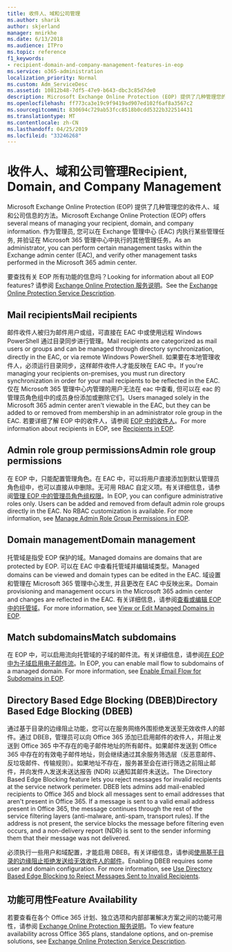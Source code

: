 ```yaml
---
title: 收件人、域和公司管理
ms.author: sharik
author: skjerland
manager: mnirkhe
ms.date: 6/13/2018
ms.audience: ITPro
ms.topic: reference
f1_keywords:
- recipient-domain-and-company-management-features-in-eop
ms.service: o365-administration
localization_priority: Normal
ms.custom: Adm_ServiceDesc
ms.assetid: 10812b48-7df5-47e9-b643-dbc3c85d7de0
description: Microsoft Exchange Online Protection (EOP) 提供了几种管理您的收件人、域和公司信息的方法。 作为管理员, 您可以在 Exchange 管理中心 (EAC) 内执行某些管理任务, 并验证在 Microsoft 365 管理中心中执行的其他管理任务。
ms.openlocfilehash: ff773ca3e19c9f9419ad907ed102f6af8a3567c2
ms.sourcegitcommit: 830694c729ab53fcc8518b0cdd5322b322514431
ms.translationtype: MT
ms.contentlocale: zh-CN
ms.lasthandoff: 04/25/2019
ms.locfileid: "33246268"
---
```

# <a name="recipient-domain-and-company-management"></a><span data-ttu-id="308f5-104">收件人、域和公司管理</span><span class="sxs-lookup"><span data-stu-id="308f5-104">Recipient, Domain, and Company Management</span></span>

<span data-ttu-id="308f5-105">Microsoft Exchange Online Protection (EOP) 提供了几种管理您的收件人、域和公司信息的方法。</span><span class="sxs-lookup"><span data-stu-id="308f5-105">Microsoft Exchange Online Protection (EOP) offers several means of managing your recipient, domain, and company information.</span></span> <span data-ttu-id="308f5-106">作为管理员, 您可以在 Exchange 管理中心 (EAC) 内执行某些管理任务, 并验证在 Microsoft 365 管理中心中执行的其他管理任务。</span><span class="sxs-lookup"><span data-stu-id="308f5-106">As an administrator, you can perform certain management tasks within the Exchange admin center (EAC), and verify other management tasks performed in the Microsoft 365 admin center.</span></span>
  
<span data-ttu-id="308f5-107">要查找有关 EOP 所有功能的信息吗？</span><span class="sxs-lookup"><span data-stu-id="308f5-107">Looking for information about all EOP features?</span></span> <span data-ttu-id="308f5-108">请参阅 [Exchange Online Protection 服务说明](exchange-online-protection-service-description.md)。</span><span class="sxs-lookup"><span data-stu-id="308f5-108">See the [Exchange Online Protection Service Description](exchange-online-protection-service-description.md).</span></span>
  
## <a name="mail-recipients"></a><span data-ttu-id="308f5-109">Mail recipients</span><span class="sxs-lookup"><span data-stu-id="308f5-109">Mail recipients</span></span>
<span data-ttu-id="308f5-110"><a name="BKMK_mailrecipients"> </a></span><span class="sxs-lookup"><span data-stu-id="308f5-110"></span></span>

<span data-ttu-id="308f5-111">邮件收件人被归为邮件用户或组，可直接在 EAC 中或使用远程 Windows PowerShell 通过目录同步进行管理。</span><span class="sxs-lookup"><span data-stu-id="308f5-111">Mail recipients are categorized as mail users or groups and can be managed through directory synchronization, directly in the EAC, or via remote Windows PowerShell.</span></span> <span data-ttu-id="308f5-112">如果要在本地管理收件人，必须运行目录同步，这样邮件收件人才能反映在 EAC 中。</span><span class="sxs-lookup"><span data-stu-id="308f5-112">If you're managing your recipients on-premises, you must run directory synchronization in order for your mail recipients to be reflected in the EAC.</span></span> <span data-ttu-id="308f5-113">仅在 Microsoft 365 管理中心内管理的用户无法在 eac 中查看, 但可以在 eac 的管理员角色组中的成员身份添加或删除它们。</span><span class="sxs-lookup"><span data-stu-id="308f5-113">Users managed solely in the Microsoft 365 admin center aren't viewable in the EAC, but they can be added to or removed from membership in an administrator role group in the EAC.</span></span> <span data-ttu-id="308f5-114">若要详细了解 EOP 中的收件人，请参阅 [EOP 中的收件人](https://go.microsoft.com/fwlink/p/?LinkId=280011)。</span><span class="sxs-lookup"><span data-stu-id="308f5-114">For more information about recipients in EOP, see [Recipients in EOP](https://go.microsoft.com/fwlink/p/?LinkId=280011).</span></span>
  
## <a name="admin-role-group-permissions"></a><span data-ttu-id="308f5-115">Admin role group permissions</span><span class="sxs-lookup"><span data-stu-id="308f5-115">Admin role group permissions</span></span>
<span data-ttu-id="308f5-116"><a name="BKMK_adminrolegrouppermissions"> </a></span><span class="sxs-lookup"><span data-stu-id="308f5-116"></span></span>

<span data-ttu-id="308f5-p105">在 EOP 中，只能配置管理角色。在 EAC 中，可以将用户直接添加到默认管理员角色组中，也可以直接从中删除。无可用 RBAC 自定义项。有关详细信息，请参阅[管理 EOP 中的管理员角色组权限](https://go.microsoft.com/fwlink/p/?LinkId=282238)。</span><span class="sxs-lookup"><span data-stu-id="308f5-p105">In EOP, you can configure administrative roles only. Users can be added and removed from default admin role groups directly in the EAC. No RBAC customization is available. For more information, see [Manage Admin Role Group Permissions in EOP](https://go.microsoft.com/fwlink/p/?LinkId=282238).</span></span>
  
## <a name="domain-management"></a><span data-ttu-id="308f5-121">Domain management</span><span class="sxs-lookup"><span data-stu-id="308f5-121">Domain management</span></span>
<span data-ttu-id="308f5-122"><a name="BKMK_domainmanagement"> </a></span><span class="sxs-lookup"><span data-stu-id="308f5-122"></span></span>

<span data-ttu-id="308f5-123">托管域是指受 EOP 保护的域。</span><span class="sxs-lookup"><span data-stu-id="308f5-123">Managed domains are domains that are protected by EOP.</span></span> <span data-ttu-id="308f5-124">可以在 EAC 中查看托管域并编辑域类型。</span><span class="sxs-lookup"><span data-stu-id="308f5-124">Managed domains can be viewed and domain types can be edited in the EAC.</span></span> <span data-ttu-id="308f5-125">域设置和管理在 Microsoft 365 管理中心发生, 并且更改在 EAC 中反映出来。</span><span class="sxs-lookup"><span data-stu-id="308f5-125">Domain provisioning and management occurs in the Microsoft 365 admin center and changes are reflected in the EAC.</span></span> <span data-ttu-id="308f5-126">有关详细信息，请参阅[查看或编辑 EOP 中的托管域](https://go.microsoft.com/fwlink/p/?LinkId=282239)。</span><span class="sxs-lookup"><span data-stu-id="308f5-126">For more information, see [View or Edit Managed Domains in EOP](https://go.microsoft.com/fwlink/p/?LinkId=282239).</span></span>
  
## <a name="match-subdomains"></a><span data-ttu-id="308f5-127">Match subdomains</span><span class="sxs-lookup"><span data-stu-id="308f5-127">Match subdomains</span></span>
<span data-ttu-id="308f5-128"><a name="BKMK_EOP_Match_Subdomains"> </a></span><span class="sxs-lookup"><span data-stu-id="308f5-128"></span></span>

<span data-ttu-id="308f5-p107">在 EOP 中，可以启用流向托管域的子域的邮件流。有关详细信息，请参阅[在 EOP 中为子域启用电子邮件流](https://go.microsoft.com/fwlink/p/?LinkId=397213)。</span><span class="sxs-lookup"><span data-stu-id="308f5-p107">In EOP, you can enable mail flow to subdomains of a managed domain. For more information, see [Enable Email Flow for Subdomains in EOP](https://go.microsoft.com/fwlink/p/?LinkId=397213).</span></span> 
  
## <a name="directory-based-edge-blocking-dbeb"></a><span data-ttu-id="308f5-131">Directory Based Edge Blocking (DBEB)</span><span class="sxs-lookup"><span data-stu-id="308f5-131">Directory Based Edge Blocking (DBEB)</span></span>
<span data-ttu-id="308f5-132"><a name="BKMK_DBEB"> </a></span><span class="sxs-lookup"><span data-stu-id="308f5-132"></span></span>

<span data-ttu-id="308f5-p108">通过基于目录的边缘阻止功能，您可以在服务网络外围拒绝发送至无效收件人的邮件。通过 DBEB，管理员可以向 Office 365 添加已启用邮件的收件人，并阻止发送到 Office 365 中不存在的电子邮件地址的所有邮件。如果邮件发送到 Office 365 中存在的有效电子邮件地址，则会继续通过其余服务筛选层（反恶意邮件、反垃圾邮件、传输规则）。如果地址不存在，服务甚至会在进行筛选之前阻止邮件，并向发件人发送未送达报告 (NDR) 以通知其邮件未送达。</span><span class="sxs-lookup"><span data-stu-id="308f5-p108">The Directory Based Edge Blocking feature lets you reject messages for invalid recipients at the service network perimeter. DBEB lets admins add mail-enabled recipients to Office 365 and block all messages sent to email addresses that aren't present in Office 365. If a message is sent to a valid email address present in Office 365, the message continues through the rest of the service filtering layers (anti-malware, anti-spam, transport rules). If the address is not present, the service blocks the message before filtering even occurs, and a non-delivery report (NDR) is sent to the sender informing them that their message was not delivered.</span></span> 
  
<span data-ttu-id="308f5-p109">必须执行一些用户和域配置，才能启用 DBEB。有关详细信息，请参阅[使用基于目录的边缘阻止拒绝发送给无效收件人的邮件](https://go.microsoft.com/fwlink/p/?LinkId=390676)。</span><span class="sxs-lookup"><span data-stu-id="308f5-p109">Enabling DBEB requires some user and domain configuration. For more information, see [Use Directory Based Edge Blocking to Reject Messages Sent to Invalid Recipients](https://go.microsoft.com/fwlink/p/?LinkId=390676).</span></span>
  
## <a name="feature-availability"></a><span data-ttu-id="308f5-139">功能可用性</span><span class="sxs-lookup"><span data-stu-id="308f5-139">Feature Availability</span></span>
<span data-ttu-id="308f5-140"><a name="BKMK_DBEB"> </a></span><span class="sxs-lookup"><span data-stu-id="308f5-140"></span></span>

<span data-ttu-id="308f5-141">若要查看在各个 Office 365 计划、独立选项和内部部署解决方案之间的功能可用性，请参阅 [Exchange Online Protection 服务说明](exchange-online-protection-service-description.md)。</span><span class="sxs-lookup"><span data-stu-id="308f5-141">To view feature availability across Office 365 plans, standalone options, and on-premise solutions, see [Exchange Online Protection Service Description](exchange-online-protection-service-description.md).</span></span>
  

